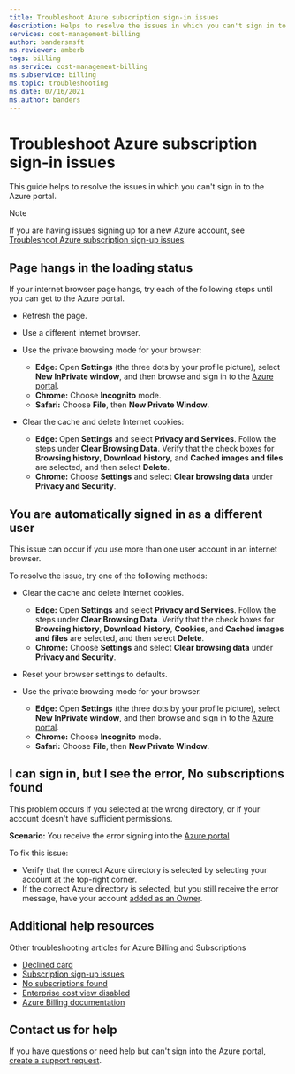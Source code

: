 ```yaml
---
title: Troubleshoot Azure subscription sign-in issues
description: Helps to resolve the issues in which you can't sign in to the Azure portal.
services: cost-management-billing
author: bandersmsft
ms.reviewer: amberb
tags: billing
ms.service: cost-management-billing
ms.subservice: billing
ms.topic: troubleshooting
ms.date: 07/16/2021
ms.author: banders
---
```


# Troubleshoot Azure subscription sign-in issues

This guide helps to resolve the issues in which you can't sign in to the Azure portal.

> [!NOTE]
> If you are having issues signing up for a new Azure account, see [Troubleshoot Azure subscription sign-up issues](./troubleshoot-azure-sign-up.md).

## Page hangs in the loading status

If your internet browser page hangs, try each of the following steps until you can get to the Azure portal.

- Refresh the page.
- Use a different internet browser.
- Use the private browsing mode for your browser:

   - **Edge:** Open **Settings** (the three dots by your profile picture), select **New InPrivate window**, and then browse and sign in to the [Azure portal](https://portal.azure.com/). 
   - **Chrome:** Choose **Incognito** mode.
   - **Safari:** Choose **File**, then **New Private Window**.

- Clear the cache and delete Internet cookies:

   - **Edge:** Open **Settings** and select **Privacy and Services**. Follow the steps under **Clear Browsing Data**. Verify that the check boxes for **Browsing history**, **Download history**, and **Cached images and files** are selected, and then select **Delete**.
   - **Chrome:** Choose **Settings** and select **Clear browsing data** under **Privacy and Security**.

## You are automatically signed in as a different user

This issue can occur if you use more than one user account in an internet browser.

To resolve the issue, try one of the following methods:

- Clear the cache and delete Internet cookies.

   - **Edge:** Open **Settings** and select **Privacy and Services**. Follow the steps under **Clear Browsing Data**. Verify that the check boxes for **Browsing history**, **Download history**, **Cookies**, and **Cached images and files** are selected, and then select **Delete**.
   - **Chrome:** Choose **Settings** and select **Clear browsing data** under **Privacy and Security**.
- Reset your browser settings to defaults.
- Use the private browsing mode for your browser. 
   - **Edge:** Open **Settings** (the three dots by your profile picture), select **New InPrivate window**, and then browse and sign in to the [Azure portal](https://portal.azure.com/). 
   - **Chrome:** Choose **Incognito** mode.
   - **Safari:** Choose **File**, then **New Private Window**.

## I can sign in, but I see the error, No subscriptions found

This problem occurs if you selected at the wrong directory, or if your account doesn't have sufficient permissions.

**Scenario:** You receive the error signing into the [Azure portal](https://portal.azure.com/)

To fix this issue:

- Verify that the correct Azure directory is selected by selecting your account at the top-right corner.
- If the correct Azure directory is selected, but you still receive the error message, have your account [added as an Owner](./add-change-subscription-administrator.md).

## Additional help resources

Other troubleshooting articles for Azure Billing and Subscriptions

- [Declined card](./troubleshoot-declined-card.md)
- [Subscription sign-up issues](./troubleshoot-azure-sign-up.md)
- [No subscriptions found](./no-subscriptions-found.md)
- [Enterprise cost view disabled](./enterprise-mgmt-grp-troubleshoot-cost-view.md)
- [Azure Billing documentation](../index.yml)

## Contact us for help

If you have questions or need help but can't sign into the Azure portal, [create a support request](https://support.microsoft.com/oas/?prid=15470).
